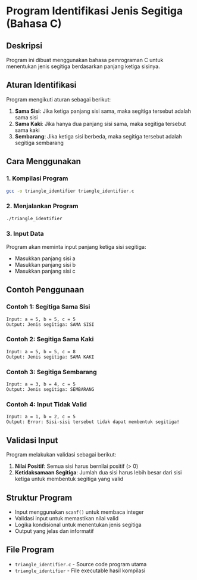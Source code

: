 # Program Identifikasi Jenis Segitiga (Bahasa C)

## Deskripsi
Program ini dibuat menggunakan bahasa pemrograman C untuk menentukan jenis segitiga berdasarkan panjang ketiga sisinya.

## Aturan Identifikasi
Program mengikuti aturan sebagai berikut:
1. **Sama Sisi**: Jika ketiga panjang sisi sama, maka segitiga tersebut adalah sama sisi
2. **Sama Kaki**: Jika hanya dua panjang sisi sama, maka segitiga tersebut sama kaki  
3. **Sembarang**: Jika ketiga sisi berbeda, maka segitiga tersebut adalah segitiga sembarang

## Cara Menggunakan

### 1. Kompilasi Program
```bash
gcc -o triangle_identifier triangle_identifier.c
```

### 2. Menjalankan Program
```bash
./triangle_identifier
```

### 3. Input Data
Program akan meminta input panjang ketiga sisi segitiga:
- Masukkan panjang sisi a
- Masukkan panjang sisi b  
- Masukkan panjang sisi c

## Contoh Penggunaan

### Contoh 1: Segitiga Sama Sisi
```
Input: a = 5, b = 5, c = 5
Output: Jenis segitiga: SAMA SISI
```

### Contoh 2: Segitiga Sama Kaki
```
Input: a = 5, b = 5, c = 8
Output: Jenis segitiga: SAMA KAKI
```

### Contoh 3: Segitiga Sembarang
```
Input: a = 3, b = 4, c = 5
Output: Jenis segitiga: SEMBARANG
```

### Contoh 4: Input Tidak Valid
```
Input: a = 1, b = 2, c = 5
Output: Error: Sisi-sisi tersebut tidak dapat membentuk segitiga!
```

## Validasi Input
Program melakukan validasi sebagai berikut:
1. **Nilai Positif**: Semua sisi harus bernilai positif (> 0)
2. **Ketidaksamaan Segitiga**: Jumlah dua sisi harus lebih besar dari sisi ketiga untuk membentuk segitiga yang valid

## Struktur Program
- Input menggunakan `scanf()` untuk membaca integer
- Validasi input untuk memastikan nilai valid
- Logika kondisional untuk menentukan jenis segitiga
- Output yang jelas dan informatif

## File Program
- `triangle_identifier.c` - Source code program utama
- `triangle_identifier` - File executable hasil kompilasi
